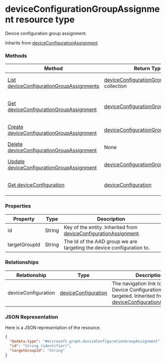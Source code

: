 # deviceConfigurationGroupAssignment resource type

Device configuration group assignment.

Inherits from [deviceConfigurationAssignment](deviceConfigurationAssignment.md)

### Methods
|Method|Return Type|Description|
|---|---|---|
|[List deviceConfigurationGroupAssignments](../api/deviceConfigurationGroupAssignment_list.md)|[deviceConfigurationGroupAssignment](deviceConfigurationGroupAssignment.md) collection|List properties and relationships of the [deviceConfigurationGroupAssignment](../resource/deviceConfigurationGroupAssignment.md) objects.|
|[Get deviceConfigurationGroupAssignment](../api/deviceConfigurationGroupAssignment_get.md)|[deviceConfigurationGroupAssignment](deviceConfigurationGroupAssignment.md)|Read properties and relationships of the [deviceConfigurationGroupAssignment](../resource/deviceConfigurationGroupAssignment.md) object.|
|[Create deviceConfigurationGroupAssignment](../api/deviceConfigurationGroupAssignment_create.md)|[deviceConfigurationGroupAssignment](deviceConfigurationGroupAssignment.md)|Create a new [deviceConfigurationGroupAssignment](../resource/deviceConfigurationGroupAssignment.md) object.|
|[Delete deviceConfigurationGroupAssignment](../api/deviceConfigurationGroupAssignment_delete.md)|None|Deletes a [deviceConfigurationGroupAssignment](../resource/deviceConfigurationGroupAssignment.md).|
|[Update deviceConfigurationGroupAssignment](../api/deviceConfigurationGroupAssignment_update.md)|[deviceConfigurationGroupAssignment](deviceConfigurationGroupAssignment.md)|Update the properties of a [deviceConfigurationGroupAssignment](../resource/deviceConfigurationGroupAssignment.md) object.|
|[Get deviceConfiguration](../api/deviceConfigurationGroupAssignment_get_deviceConfiguration.md)|[deviceConfiguration](deviceConfiguration.md)|Get the [deviceConfiguration](deviceConfiguration.md) from the deviceConfiguration navigation property.|

### Properties
|Property|Type|Description|
|---|---|---|
|id|String|Key of the entity. Inherited from [deviceConfigurationAssignment](deviceConfigurationAssignment.md).|
|targetGroupId|String|The Id of the AAD group we are targeting the device configuration to.|

### Relationships
|Relationship|Type|Description|
|---|---|---|
|deviceConfiguration|[deviceConfiguration](deviceConfiguration.md)|The navigation link to the Device Configuration being targeted. Inherited from [deviceConfigurationAssignment](deviceConfigurationAssignment.md)|

### JSON Representation
Here is a JSON representation of the resource.
<!-- {
  "blockType": "resource",
  "keyProperty": "id",
  "@odata.type": "microsoft.graph.deviceConfigurationGroupAssignment"
}
-->
```json
{
  "@odata.type": "#microsoft.graph.deviceConfigurationGroupAssignment",
  "id": "String (identifier)",
  "targetGroupId": "String"
}
```

